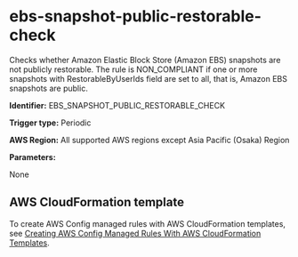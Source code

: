 # ebs\-snapshot\-public\-restorable\-check<a name="ebs-snapshot-public-restorable-check"></a>

Checks whether Amazon Elastic Block Store \(Amazon EBS\) snapshots are not publicly restorable\. The rule is NON\_COMPLIANT if one or more snapshots with RestorableByUserIds field are set to all, that is, Amazon EBS snapshots are public\. 

**Identifier:** EBS\_SNAPSHOT\_PUBLIC\_RESTORABLE\_CHECK

**Trigger type:** Periodic

**AWS Region:** All supported AWS regions except Asia Pacific \(Osaka\) Region

**Parameters:**

None  

## AWS CloudFormation template<a name="w29aac11c33c17b7d111c15"></a>

To create AWS Config managed rules with AWS CloudFormation templates, see [Creating AWS Config Managed Rules With AWS CloudFormation Templates](aws-config-managed-rules-cloudformation-templates.md)\.